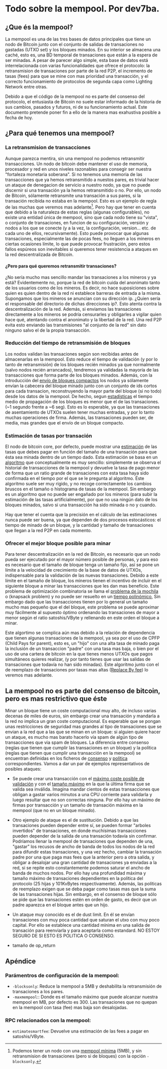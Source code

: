 # Todo sobre la mempool. Por dev7ba.

## ¿Que és la mempool?

La mempool es una de las tres bases de datos principales que tiene un nodo de Bitcoin junto con el conjunto de salidas de transaciones no gastadas (UTXO set) y los bloques minados. En su interior se almacena una caché, esto es, una BD temporal de transaciones que están a la espera de ser minadas. A pesar de parecer algo simple, esta base de datos está interrelacionada con varias funcionalidades que ofrece el protocolo: la retransmision de transaciones por parte de la red P2P, el incremento de tasas (fees) para que se mine con mas prioridad una transacción, y el correcto funcionamiento de protocolos de segunda capa como Lighting Network entre otras. 

Debido a que el código de la mempool no es parte del consenso del protocolo, el entusiasta de Bitcoin no suele estar informado de la historia de sus cambios, pasados y futuros, ni de su funcionamiento actual. Este documento pretende poner fin a ello de la manera mas exahustiva posible a fecha de hoy.

## ¿Para qué tenemos una mempool?

### La retransmision de transacciones

Aunque parezca mentira, sin una mempool no podemos retransmitir transacciones. Un nodo de bitcoin debe mantener el uso de memoria, procesador y red en unos niveles razonables para consegir ser nuestra "fortaleza monetaria soberana". Si no tenemos una memoria de las transacciones que ya hemos retransmitido a nuestos pares, es trivial hacer un ataque de denegacion de servicio a nuestro nodo, ya que no puede discernir si una transación ya la hemos retransmitido o no. Por ello, un nodo de Bitcoin, sólamente retransmite una transación a sus pares, si la transación recibida no estaba en la mempool. Esto es un ejemplo de regla de las muchas que veremos mas adelante[^1]. Pero hay que tener en cuenta que debido a la naturaleza de estas reglas (algunas configurables), no existe una entidad única de mempool, sino que cada nodo tiene su "vista", o conjunto de transaciones, en funcion de su configuración, versión y nodos a los que se conecte (y a la vez, la configuración, version... etc. de cada uno de ellos, recursivamente). Esto puede provocar que algunas transaciones, especialmente las de pocas fees, no lleguen a los mineros en ciertas ocasiones límite, lo que puede provocar frustración, pero estos fallos espúreos son inevitables si queremos tener resistencia a ataques en la red descentralizada de Bitcoin.

#### ¿Pero para qué queremos retransmitir transaciones?

¿No sería mucho mas sencillo mandar las transaciones a los mineros y ya está? Evidentemente no, porque la red de bitcoin cuida del anonimato tanto de los usuarios como de los mineros. Es decir, no hace suposiciones sobre quien es quien dentro de la red ni establece barreras de entrada a la misma. Supongamos que los mineros se anuncian con su dirección ip. ¿Quien sería el responsable del directorio de dichas direcciones ip?. Esto atenta contra la descentralización de la red. Además, si enviamos las transaciones directamente a los mineros se podría censurarles y obligarles a vigilar quien hace qué, atentando contra el anonimato y la libertad de la red. Una red P2P evita esto enviando las transmisiones "al conjunto de la red" sin dato ninguno salvo el de la propia transacción.

### Reducción del tiempo de retransmisión de bloques

Los nodos validan las transaciones según son recibidas antes de almacenarlas en la mempool. Esto reduce el tiempo de validación (y por lo tanto de retransmisión) de los bloques recién minados ya que normalmente (salvo nodos recién arrancados), tendremos ya validadas la mayoría de las transacciones que forma parte de los bloques minados. Además, con la introducción del [envío de bloques compactos](https://bitcoinops.org/en/topics/compact-block-relay/) los nodos ya sólamente envían la cabecera del bloque minado junto con un conjunto de ids cortos para cada transacion, reconstruyendo la mayor parte del bloque (si no todo) desde los datos de la mempool. De hecho, segun [estadísticas](https://www.dsn.kastel.kit.edu/bitcoin/#nodes) el tiempo medio de propagación de los bloques es menor que el de las transaciones. (~1 segundo frente a ~6 seg). Esto es lo esperable, ya que las transaciones de asentamiento de UTXOs suelen tener muchas entradas, y por lo tanto muchas operaciones de firma. Además, las transaciones pueden ser, de media, mas grandes que el envío de un bloque compacto.

### Estimación de tasas por transación

El nodo de bitcoin core, por defecto, puede mostrar una [estimación](https://mempoolexplorer.com/feeEstimation) de las tasas que debes pagar en función del tamaño de una transación para que ésta sea minada dentro de un tiempo dado. Esta estimación se basa en un [algoritmo](https://gist.github.com/morcos/d3637f015bc4e607e1fd10d8351e9f41) que conceptualmente es muy sencillo: simplemente se observa el historial de transacciones de la mempool y devuelve la tasa de pago menor de forma que un ratio grande de transaciones con esta tasa haya sido confirmada en el tiempo por el que se le pregunta al algoritmo. Éste algoritmo suele ser muy rígido, y no recoge correctamente los cambios bruscos en el tamaño o histograma de tasas de la mempool. Sin embargo es un algoritmo que no puede ser engañado por los mineros (para subir la estimación de las tasas artificialmente), por que no usa ningún dato de los bloques minados, salvo si una transacción ha sido minada o no y cuando. 

Hay que tener el cuenta que la precisión en el cálculo de las estimaciones nunca puede ser buena, ya que dependen de dos procesos estocásticos: el tiempo de minado de un bloque, y la cantidad y tamaño de transaciones que llegan a la red P2P en cada momento.

### Ofrecer el mejor bloque posible para minar

Para tener descentralización en la red de Bitcoin, es necesario que un nodo pueda ser ejecutado por el mayor número posible de personas, y para eso es necesario que el tamaño de bloque tenga un tamaño fijo, así se pone un límite a la velocidad de crecimiento de la base de datos de UTXOs, indispensable para la validación de las nuevas transaciones. Debido a este límite en el tamaño de bloque, los mineros tienen el incentivo de incluir en el siguiente bloque a minar las transacciones que les dan mas beneficio. Este problema de optimización combinatoria se llama el [problema de la mochila](https://es.wikipedia.org/wiki/Problema_de_la_mochila) o (knapsack problem) y no puede ser resuelto en un [tiempo polinómico](https://es.wikipedia.org/wiki/NP-completo), Sin embargo dado que las transacciones tienen por lo general un tamaño mucho mas pequeño que el del bloque, este problema se puede aproximar muy fácilmente al supuesto óptimo ordenando las transaciones de mayor a menor según el ratio satoshis/VByte y rellenando en este orden el bloque a minar.

Este algortimo se complica aún mas debido a la relación de dependencia que tienen algunas transaciones de la mempool, ya sea por el uso de CPFP (Child Pays for parent), esto es, un "hijo" con una alta tasa de minado paga la inclusión de un transaccion "padre" con una tasa mas baja, o bien por el uso de una cartera de bitcoin en la que tienes menos UTXOs que pagos simultáneos quieres realizar, (y por tanto tienes que usar las salidas de transaciones que todavía no han sido minadas). Este algoritmo junto con el de reemplazo de transaciones por tasas mas altas ([Replace By fee](https://bitcoinops.org/en/topics/replace-by-fee/)) lo veremos mas adelante.

## La mempool no es parte del consenso de bitcoin, pero es mas restrictivo que éste

Minar un bloque tiene un coste computacional muy alto, de incluso varias decenas de miles de euros, sin embargo crear una transación y mandarla a la red no implica un gran coste computacional. Es esperable que se pongan unas restricciones de seguridad mas grandes al tipo de transaciones que se envian a la red que a las que se minan en un bloque: si alguien quiere hacer un ataque, es mucho mas barato hacerlo vía spam de algún tipo de transacciones que via spam de bloques. La diferencia entre consenso (reglas que tienen que cumplir las transaciones en un bloque) y la política (reglas que tienen que cumplir una transacción en la mempool) se encuentran definidas en los ficheros de [consenso](https://github.com/bitcoin/bitcoin/blob/master/src/consensus/consensus.h) y [política](https://github.com/bitcoin/bitcoin/blob/master/src/policy/policy.h) correspondientes. Vamos a dar un par de ejemplos representativos de posibles ataques:

- Se puede crear una transacción con el [máximo coste posible de validación](https://github.com/bitcoin/bitcoin/blob/master/src/policy/policy.h) y con el [tamaño máximo](https://mempool.space/tx/bb41a757f405890fb0f5856228e23b715702d714d59bf2b1feb70d8b2b4e3e08) en la que la última firma que se valida sea inválida. Imagina mandar cientos de estas transacciones que obligan a gastar varios minutos a una CPU corriente para validarla y luego resultar que no son correctas ninguna. Por ello hay un máximo de firmas por transacción y un tamaño de transación máxima en la mempool (que no en un bloque minado).

- Otro ejemplo de ataque es el de sustitución. Debido a que las transaciones pueden depender entre sí, se pueden formar "arboles invertidos" de transaciones, en donde muchísimas transacciones pueden depender de la salida de una transación todavía sin confirmar. Podríamos llenar la mempool de transaciones que dependen de una, "gastar" los recusos de ancho de banda de todos los nodos de la red para difundir estas transaciones, y una vez hecho, cambiar la transación padre por una que paga mas fees que la anterior pero a otra salida, y obligar a desalojar una gran cantidad de transaciones ya enviadas a la red, si se repite esto constantemente podemos saturar el ancho de banda de muchos nodos. Por ello hay una profundidad máxima y tamaño máximo de transaciones dependientes en la política del protocolo (25 hijas y 101KvBytes respectivamente). Además, las políticas de reemplazo exigen que se deba pagar como tasas mas que la suma de las transaciones hijas. Sin embargo, en el consenso de bloque sólo se pide que las transaciones estén en orden de gasto, es decir que un padre aparezca en el bloque antes que un hijo.

- Un ataque muy conocido es el de dust limit. En él se envían transaciones con muy poca cantidad que saturan el utxo con muy poco capital. Por ello se establece una cantidad mínima en una salida de transación para reenviarla y para aceptarla como estandard. NO ESTOY SEGURO DE SI ESTO ES POLITICA O CONSENSO.

- tamaño de op_return




## Apéndice

### Parámentros de configuración de la mempool:

- `-blocksonly`: Reduce la mempool a 5MB y deshabilita la retransmisión de transaciones a los pares.
- `-maxmempool`:<n>: Donde <n> es el tamaño máximo que puede alcanzar nuestra mempool en MB, por defecto es 300. Las transaciones que no quepan en la mempool con tasa (fee) mas baja son desalojadas.

### RPC relacionados con la mempool:
- `estimatesmartfee`: Devuelve una estimación de las fees a pagar en satoshis/VByte.


[^1]: Podemos tener un nodo con una [mempool mínima](https://github.com/bitcoin/bitcoin/blob/master/doc/reduce-memory.md) (5MB), y sin retransmision de transaciones (pero si de bloques) con la opción `-blocksonly`.

